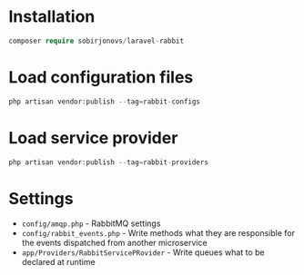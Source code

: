 # Installation
```php
composer require sobirjonovs/laravel-rabbit
```
# Load configuration files
```php
php artisan vendor:publish --tag=rabbit-configs
```
# Load service provider
```php
php artisan vendor:publish --tag=rabbit-providers
```

# Settings
- `config/amqp.php` - RabbitMQ settings
- `config/rabbit_events.php` - Write methods what they are responsible for the events dispatched from another microservice
- `app/Providers/RabbitServicePRovider` - Write queues what to be declared at runtime

